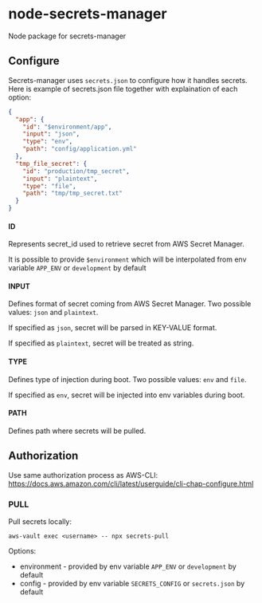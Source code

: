# node-secrets-manager
Node package for secrets-manager

## Configure
Secrets-manager uses `secrets.json` to configure how it handles secrets. Here is example of secrets.json file together with explaination of each option:

```json
{
  "app": {
    "id": "$environment/app",
    "input": "json",
    "type": "env",
    "path": "config/application.yml"
  },
  "tmp_file_secret": {
    "id": "production/tmp_secret",
    "input": "plaintext",
    "type": "file",
    "path": "tmp/tmp_secret.txt"
  }
}
```

#### ID
Represents secret_id used to retrieve secret from AWS Secret Manager.

It is possible to provide `$environment` which will be interpolated from env variable `APP_ENV` or `development` by default

#### INPUT
Defines format of secret coming from AWS Secret Manager. Two possible values: `json` and `plaintext`.

If specified as `json`, secret will be parsed in KEY-VALUE format.

If specified as `plaintext`, secret will be treated as string.

#### TYPE
Defines type of injection during boot. Two possible values: `env` and `file`.

If specified as `env`, secret will be injected into env variables during boot.

#### PATH
Defines path where secrets will be pulled.

## Authorization
Use same authorization process as AWS-CLI:
https://docs.aws.amazon.com/cli/latest/userguide/cli-chap-configure.html

### PULL
Pull secrets locally:
```
aws-vault exec <username> -- npx secrets-pull
```
Options:
- environment - provided by env variable `APP_ENV` or `development` by default
- config - provided by env variable `SECRETS_CONFIG` or `secrets.json` by default
